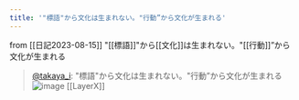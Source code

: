 ```yaml
---
title: '"標語"から文化は生まれない。"行動”から文化が生まれる'
---
```


from [[日記2023-08-15]]
"[[標語]]"から[[文化]]は生まれない。"[[行動]]”から文化が生まれる
> [@takaya_i](https://twitter.com/takaya_i/status/1691313632817328128): "標語"から文化は生まれない。"行動”から文化が生まれる
> ![image](https://pbs.twimg.com/media/F3jAlEHbAAAAnJB.jpg)
[[LayerX]]

